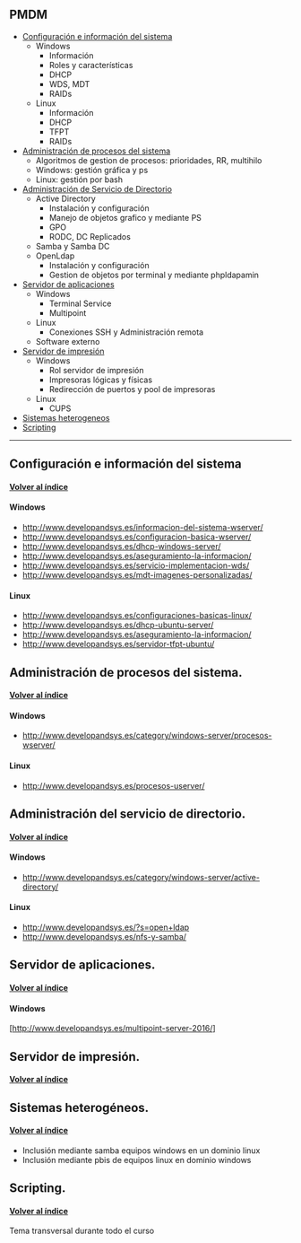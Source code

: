 
<a name="indice"></a>
## PMDM
 - [Configuración e información del sistema](#tema1)
	 - Windows
		 - Información
		 - Roles y características
		 - DHCP
		 - WDS, MDT
		 - RAIDs
	 - Linux
		 - Información
		 - DHCP
		 - TFPT
		 - RAIDs
 - [Administración de procesos del sistema](#tema2) 
	 - Algoritmos de gestion de procesos: prioridades, RR, multihilo
	 - Windows: gestión gráfica y ps
	 - Linux: gestión por bash
 - [Administración de Servicio de Directorio](#tema3) 
	 - Active Directory
		 - Instalación y configuración
		 - Manejo de objetos grafico y mediante PS
		 - GPO
		 - RODC, DC Replicados
	 - Samba y Samba DC
	 - OpenLdap
		 - Instalación y configuración
		 - Gestion de objetos por terminal y mediante phpldapamin
 - [Servidor de aplicaciones](#tema4) 
	 - Windows
		 - Terminal Service
		 - Multipoint
	 - Linux
		 - Conexiones SSH y Administración remota
	 - Software externo
 - [Servidor de impresión](#tema5) 
	 - Windows
		 - Rol servidor de impresión
		 - Impresoras lógicas y físicas
		 - Redirección de puertos y pool de impresoras
	- Linux
		- CUPS
 - [Sistemas heterogeneos](#tema6) 
 - [Scripting](#tema7) 

*******
<a name="tema1"></a>
## Configuración e información del sistema
#### [Volver al índice](#indice)
#### Windows
- http://www.developandsys.es/informacion-del-sistema-wserver/
- http://www.developandsys.es/configuracion-basica-wserver/
- http://www.developandsys.es/dhcp-windows-server/
- http://www.developandsys.es/aseguramiento-la-informacion/
- http://www.developandsys.es/servicio-implementacion-wds/
- http://www.developandsys.es/mdt-imagenes-personalizadas/

#### Linux
- http://www.developandsys.es/configuraciones-basicas-linux/
- http://www.developandsys.es/dhcp-ubuntu-server/
- http://www.developandsys.es/aseguramiento-la-informacion/
- http://www.developandsys.es/servidor-tfpt-ubuntu/

<a name="tema2"></a>
## Administración de procesos del sistema.
#### [Volver al índice](#indice)
#### Windows
- http://www.developandsys.es/category/windows-server/procesos-wserver/
#### Linux
- http://www.developandsys.es/procesos-userver/
<a name="tema3"></a>
## Administración del servicio de directorio.
#### [Volver al índice](#indice)
#### Windows
- http://www.developandsys.es/category/windows-server/active-directory/
#### Linux
- http://www.developandsys.es/?s=open+ldap
- http://www.developandsys.es/nfs-y-samba/
<a name="tema4"></a>
## Servidor de aplicaciones.
#### [Volver al índice](#indice)
#### Windows
[http://www.developandsys.es/multipoint-server-2016/]
<a name="tema5"></a>
## Servidor de impresión.
#### [Volver al índice](#indice)

<a name="tema6"></a>
## Sistemas heterogéneos.
#### [Volver al índice](#indice)
- Inclusión mediante samba equipos windows en un dominio linux
- Inclusión mediante pbis de equipos linux en dominio windows

<a name="tema7"></a>
## Scripting.
#### [Volver al índice](#indice)
Tema transversal durante todo el curso 